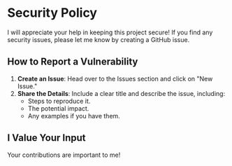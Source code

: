 # Security Policy

I will appreciate your help in keeping this project secure! If you find any security issues, please let me know by creating a GitHub issue.

## How to Report a Vulnerability

1. **Create an Issue**: Head over to the Issues section and click on "New Issue."
2. **Share the Details**: Include a clear title and describe the issue, including:
   - Steps to reproduce it.
   - The potential impact.
   - Any examples if you have them.

## I Value Your Input

Your contributions are important to me!